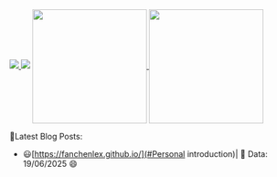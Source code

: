 
<a href="https://github.com/Ashutosh00710/github-readme-activity-graph">
  <img src="https://github-readme-activity-graph.vercel.app/graph?username=fanchenlex&theme=github-compact&color=E76F51&line=9C89B8&point=EF476F&bg_color=151515" />
</a>

<img src="https://github-profile-trophy.vercel.app/?username=fanchenlex&theme=darkhub&title=Followers,Repositories,Issues,PullRequest,Stars,Commit&margin-w=10&margin-h=15" />

<a href="https://github.com/fanchenlex/github-readme-stats">
  <img height=200 align="center" src="https://github-readme-stats.vercel.app/api?username=fanchenlex&show_icons=true&bg_color=0,ff5f6d,ffc371,47e774,2bd6d0,3a8dde,aa61d3&title_color=000000&text_color=000000&icon_color=000000" />
</a>
<a href="https://github.com/fanchenlex/convoychat">
  <img height=200 align="center" src="https://github-readme-stats.vercel.app/api/top-langs?username=fanchenlex&layout=compact&langs_count=8&card_width=320&bg_color=0,ff5f6d,ffc371,47e774,2bd6d0,3a8dde,aa61d3&title_color=000000&text_color=000000&icon_color=000000" />
</a>

📕Latest Blog Posts:
- :smiley:[https://fanchenlex.github.io/](#Personal introduction)| 📅 Data: 19/06/2025
😄
<!--
**fanchenlex/fanchenlex** is a ✨ _special_ ✨ repository because its `README.md` (this file) appears on your GitHub profile.

Here are some ideas to get you started:

- 🔭 I’m currently working on ...
- 🌱 I’m currently learning ...
- 👯 I’m looking to collaborate on ...
- 🤔 I’m looking for help with ...
- 💬 Ask me about ...
- 📫 How to reach me: ...
- 😄 Pronouns: ...
- ⚡ Fun fact: ...
-->
